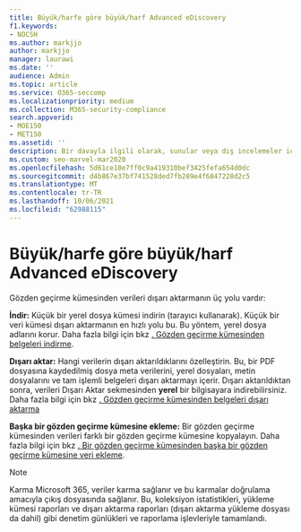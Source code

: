 ```yaml
---
title: Büyük/harfe göre büyük/harf Advanced eDiscovery
f1.keywords:
- NOCSH
ms.author: markjjo
author: markjjo
manager: laurawi
ms.date: ''
audience: Admin
ms.topic: article
ms.service: O365-seccomp
ms.localizationpriority: medium
ms.collection: M365-security-compliance
search.appverid:
- MOE150
- MET150
ms.assetid: ''
description: Bir davayla ilgili olarak, sunular veya dış incelemeler için gözden geçirme kümesinden içerik Advanced eDiscovery öğrenin.
ms.custom: seo-marvel-mar2020
ms.openlocfilehash: 5d61ce10e7ff0c9a419310bef3425fefa654d0dc
ms.sourcegitcommit: d4b867e37bf741528ded7fb289e4f6847228d2c5
ms.translationtype: MT
ms.contentlocale: tr-TR
ms.lasthandoff: 10/06/2021
ms.locfileid: "62988115"
---
```

# <a name="export-case-data-in-advanced-ediscovery"></a>Büyük/harfe göre büyük/harf Advanced eDiscovery

Gözden geçirme kümesinden verileri dışarı aktarmanın üç yolu vardır:

**İndir:** Küçük bir yerel dosya kümesi indirin (tarayıcı kullanarak). Küçük bir veri kümesi dışarı aktarmanın en hızlı yolu bu. Bu yöntem, yerel dosya adlarını korur. Daha fazla bilgi için bkz [. Gözden geçirme kümesinden belgeleri indirme](download-documents-from-review-set.md).

**Dışarı aktar:** Hangi verilerin dışarı aktarıldıklarını özelleştirin. Bu, bir PDF dosyasına kaydedilmiş dosya meta verilerini, yerel dosyaları, metin dosyalarını ve tam işlemli belgeleri dışarı aktarmayı içerir. Dışarı aktarıldıktan sonra, verileri Dışarı Aktar sekmesinden **yerel** bir bilgisayara indirebilirsiniz. Daha fazla bilgi için bkz [. Gözden geçirme kümesinden belgeleri dışarı aktarma](export-documents-from-review-set.md)

**Başka bir gözden geçirme kümesine ekleme:** Bir gözden geçirme kümesinden verileri farklı bir gözden geçirme kümesine kopyalayın. Daha fazla bilgi için bkz [. Bir gözden geçirme kümesinden başka bir gözden geçirme kümesine veri ekleme](add-data-to-review-set-from-another-review-set.md).

> [!NOTE]
> Karma Microsoft 365, veriler karma sağlanır ve bu karmalar doğrulama amacıyla çıkış dosyasında sağlanır. Bu, koleksiyon istatistikleri, yükleme kümesi raporları ve dışarı aktarma raporları (dışarı aktarma yükleme dosyası da dahil) gibi denetim günlükleri ve raporlama işlevleriyle tamamlandı.
